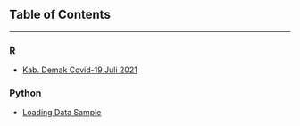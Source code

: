 ## Table of Contents
* * *

### R
- [Kab. Demak Covid-19 Juli 2021](/demak/demakcvdcasejul21.md)

### Python
- [Loading Data Sample](/loadingdata/sampleloadingdata.md)
